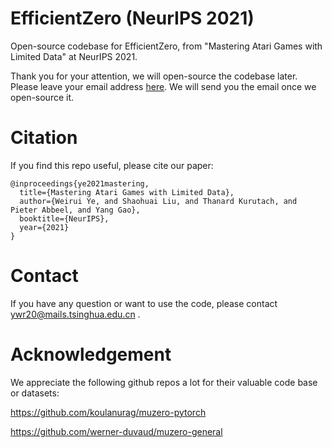 # EfficientZero (NeurIPS 2021)
Open-source codebase for EfficientZero, from "Mastering Atari Games with Limited Data" at NeurIPS 2021.

Thank you for your attention, we will open-source the codebase later. Please leave your email address [here](https://docs.google.com/forms/d/e/1FAIpQLSc3gsc25O8PtP13QwgYRHyTi-F8Bh8ogQ-phW0flbCMUOsWKA/viewform?usp=sf_link). We will send you the email once we open-source it.

# Citation
If you find this repo useful, please cite our paper:
```
@inproceedings{ye2021mastering,
  title={Mastering Atari Games with Limited Data},
  author={Weirui Ye, and Shaohuai Liu, and Thanard Kurutach, and Pieter Abbeel, and Yang Gao},
  booktitle={NeurIPS},
  year={2021}
}
```

# Contact
If you have any question or want to use the code, please contact ywr20@mails.tsinghua.edu.cn .

# Acknowledgement
We appreciate the following github repos a lot for their valuable code base or datasets:

https://github.com/koulanurag/muzero-pytorch

https://github.com/werner-duvaud/muzero-general
